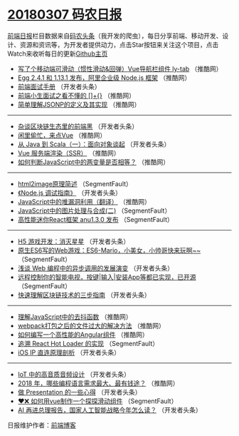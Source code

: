 # [20180307 码农日报](https://toutiao.qdkfweb.cn/date/2018/03/07)

[前端日报](https://qdkfweb.cn/c/news)栏目数据来自[码农头条](https://toutiao.qdkfweb.cn/)（我开发的爬虫），每日分享前端、移动开发、设计、资源和资讯等，为开发者提供动力，点击Star按钮来关注这个项目，点击Watch来收听每日的更新[Github主页](https://github.com/kujian/frontendDaily)
* [写了个移动端可滑动（惯性滑动&amp;回弹）Vue导航栏组件 ly-tab](https://toutiao.qdkfweb.cn/66448.html) （推酷网）
* [Egg 2.4.1 和 1.13.1 发布，阿里企业级 Node.js 框架](https://toutiao.qdkfweb.cn/66451.html) （推酷网）
* [前端面试手册](https://toutiao.qdkfweb.cn/66376.html) （开发者头条）
* [前端小生面试之看不懂的 []+{}](https://toutiao.qdkfweb.cn/66441.html) （推酷网）
* [简单理解JSONP的定义及其实现](https://toutiao.qdkfweb.cn/66447.html) （推酷网）

***
* [杂谈区块链生态里的前端黑](https://toutiao.qdkfweb.cn/66383.html) （开发者头条）
* [闲里偷忙，来点Vue](https://toutiao.qdkfweb.cn/66434.html) （推酷网）
* [从 Java 到 Scala（一）：面向对象谈起](https://toutiao.qdkfweb.cn/66378.html) （开发者头条）
* [Vue 服务端渲染（SSR）](https://toutiao.qdkfweb.cn/66438.html) （推酷网）
* [如何判断JavaScript中的两变量是否相等？](https://toutiao.qdkfweb.cn/66442.html) （推酷网）

***
* [html2image原理简述](https://toutiao.qdkfweb.cn/66374.html) （SegmentFault）
* [《Node.js 调试指南》](https://toutiao.qdkfweb.cn/66377.html) （开发者头条）
* [JavaScript中的堆漏洞利用（翻译）](https://toutiao.qdkfweb.cn/66445.html) （推酷网）
* [JavaScript中的图片处理与合成(二)](https://toutiao.qdkfweb.cn/66371.html) （SegmentFault）
* [高性能迷你React框架 anu1.3.0 发布](https://toutiao.qdkfweb.cn/66366.html) （SegmentFault）

***
* [H5 游戏开发：消灭星星](https://toutiao.qdkfweb.cn/66401.html) （开发者头条）
* [原生ES6写的Web游戏：ES6-Mario，小美女，小帅哥快来玩啊~~](https://toutiao.qdkfweb.cn/66369.html) （SegmentFault）
* [浅谈 Web 编程中的异步调用的发展演变](https://toutiao.qdkfweb.cn/66382.html) （开发者头条）
* [远程控制你的智能电视，按键|输入|安装App等都已实现，已开源](https://toutiao.qdkfweb.cn/66370.html) （SegmentFault）
* [快速理解区块链技术的三步指南](https://toutiao.qdkfweb.cn/66394.html) （开发者头条）

***
* [理解JavaScript中的去抖函数](https://toutiao.qdkfweb.cn/66431.html) （推酷网）
* [webpack打包之后的文件过大的解决方法](https://toutiao.qdkfweb.cn/66432.html) （推酷网）
* [如何编写一个高性能的Angular组件](https://toutiao.qdkfweb.cn/66443.html) （推酷网）
* [追溯 React Hot Loader 的实现](https://toutiao.qdkfweb.cn/66479.html) （SegmentFault）
* [iOS IP 直连原理剖析](https://toutiao.qdkfweb.cn/66398.html) （开发者头条）

***
* [IoT 中的高音质音频设计](https://toutiao.qdkfweb.cn/66388.html) （开发者头条）
* [2018 年，哪些编程语言需求最大、最有钱途？](https://toutiao.qdkfweb.cn/66446.html) （推酷网）
* [做 Presentation 的一些心得](https://toutiao.qdkfweb.cn/66389.html) （开发者头条）
* [❤️❌  如何用vue制作一个探探滑动组件](https://toutiao.qdkfweb.cn/66367.html) （SegmentFault）
* [AI 再进总理报告，国家人工智能战略今年怎么读？](https://toutiao.qdkfweb.cn/66400.html) （开发者头条）

日报维护作者：[前端博客](https://qdkfweb.cn/) 